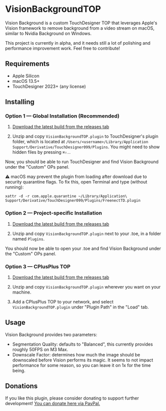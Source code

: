 # VisionBackgroundTOP
Vision Background is a custom TouchDesigner TOP that leverages Apple's Vision framework to remove background from a video stream on macOS, similar to Nvidia Background on Windows.

This project is currently in alpha, and it needs still a lot of polishing and performance improvement work. Feel free to contribute!

## Requirements
* Apple Silicon
* macOS 13.5+
* TouchDesigner 2023+ (any license)

## Installing

### Option 1 — Global Installation (Recommended)

1. [Download the latest build from the releases tab](https://github.com/stosumarte/VisionBackgroundTOP/releases/latest) 

2. Unzip and copy `VisionBackgroundTOP.plugin` to TouchDesigner's plugin folder, which is located at `/Users/<username>/Library/Application Support/Derivative/TouchDesigner099/Plugins`. You might need to show hidden files by pressing `⌘⇧.`.

Now, you should be able to run TouchDesigner and find Vision Background under the "Custom" OPs panel.

⚠️ macOS may prevent the plugin from loading after download due to security quarantine flags. To fix this, open Terminal and type (without running):

`xattr -d -r com.apple.quarantine ~/Library/Application\ Support/Derivative/TouchDesigner099/Plugins/FreenectTD.plugin`

### Option 2 — Project-specific Installation

1. [Download the latest build from the releases tab](https://github.com/stosumarte/VisionBackgroundTOP/releases/latest) 

2. Unzip and copy `VisionBackgroundTOP.plugin` next to your .toe, in a folder named `Plugins`.

You should now be able to open your .toe and find Vision Background under the "Custom" OPs panel.

### Option 3 — CPlusPlus TOP

1. [Download the latest build from the releases tab](https://github.com/stosumarte/VisionBackgroundTOP/releases/latest) 

2. Unzip and copy `VisionBackgroundTOP.plugin` wherever you want on your machine.

3. Add a CPlusPlus TOP to your network, and select `VisionBackgroundTOP.plugin` under "Plugin Path" in the "Load" tab.

## Usage
Vision Background provides two parameters:
* Segmentation Quality: defaults to "Balanced", this currently provides roughly 50FPS on M3 Max.
* Downscale Factor: determines how much the image should be downscaled before Vision performs its magic. It seems to not impact performance for some reason, so you can leave it on 1x for the time being.

## Donations
If you like this plugin, please consider donating to support further development!
[You can donate here via PayPal.](https://www.paypal.com/donate/?hosted_button_id=PZXS4BCQJ9QMQ "You can donate here via PayPal.")

